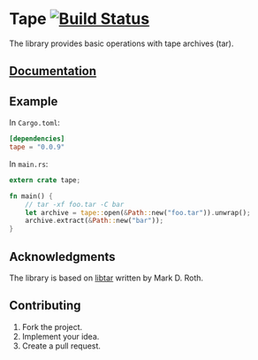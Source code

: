 # Tape [![Build Status][travis-svg]][travis-url]

The library provides basic operations with tape archives (tar).

## [Documentation][docs]

## Example

In `Cargo.toml`:

```toml
[dependencies]
tape = "0.0.9"
```

In `main.rs`:

```rust
extern crate tape;

fn main() {
    // tar -xf foo.tar -C bar
    let archive = tape::open(&Path::new("foo.tar")).unwrap();
    archive.extract(&Path::new("bar"));
}
```

## Acknowledgments

The library is based on [libtar][1] written by Mark D. Roth.

## Contributing

1. Fork the project.
2. Implement your idea.
3. Create a pull request.

[1]: http://www.feep.net/libtar/

[travis-svg]: https://travis-ci.org/stainless-steel/tape.svg?branch=master
[travis-url]: https://travis-ci.org/stainless-steel/tape
[docs]: https://stainless-steel.github.io/tape
